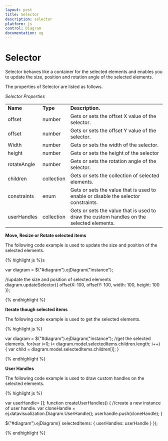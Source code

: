 ```yaml
---
layout: post
title: Selector
description: selector
platform: js
control: Diagram
documentation: ug
---
```


# Selector

Selector behaves like a container for the selected elements and enables you to update the size, position and rotation angle of the selected elements.

The properties of Selector are listed as follows.

_Selector Properties_

<table>
<tr>
<td>
<b>Name</b></td><td>
<b>Type </b></td><td>
<b>Description.</b></td></tr>
<tr>
<td>
offset</td><td>
number</td><td>
Gets or sets the offset X value of the selector.</td></tr>
<tr>
<td>
offset</td><td>
number</td><td>
Gets or sets the offset Y value of the selector.</td></tr>
<tr>
<td>
Width</td><td>
number</td><td>
Gets or sets the width of the selector.</td></tr>
<tr>
<td>
height</td><td>
number</td><td>
Gets or sets the height of the selector</td></tr>
<tr>
<td>
rotateAngle</td><td>
number</td><td>
Gets or sets the rotation angle of the selector.</td></tr>
<tr>
<td>
children</td><td>
collection</td><td>
Gets or sets the collection of selected elements.</td></tr>
<tr>
<td>
constraints</td><td>
enum</td><td>
Gets or sets the value that is used to enable or disable the selector constraints.</td></tr>
<tr>
<td>
userHandles</td><td>
collection</td><td>
Gets or sets the value that is used to draw the custom handles on the selected elements.</td></tr>
</table>

**Move, Resize or Rotate selected items**

The following code example is used to update the size and position of the selected elements.

{% highlight js %}s

var diagram = $("#diagram").ejDiagram("instance");

//update the size and position of selected elements
diagram.updateSelector({ offsetX: 100, offsetY: 100, width: 100, height: 100 });

{% endhighlight %}

**Iterate though selected items**

The following code example is used to get the selected elements.

{% highlight js %}

var diagram = $("#diagram").ejDiagram("instance");
//get the selected elements.
for(var i=0; i< diagram.model.selectedItems.children.length; i++)
{
    var child = diagram.model.selectedItems.children[i];
}

{% endhighlight %}

**User Handles**

The following code example is used to draw custom handles on the selected elements.

{% highlight js %}

var userHandle= [];
function createUserHandles() {
    //create a new instance of user handle.
    var cloneHandle = ej.datavisualization.Diagram.UserHandle();
    userhandle.push(cloneHandle);
}

$("#diagram").ejDiagram({ selectedItems: { userHandles: userHandle } });

{% endhighlight %}
